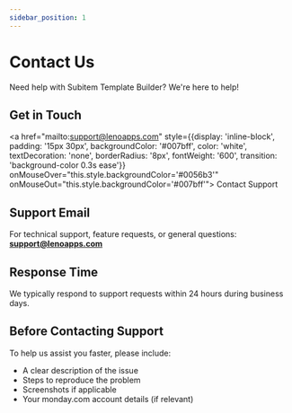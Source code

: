```yaml
---
sidebar_position: 1
---
```


# Contact Us

Need help with Subitem Template Builder? We're here to help!

## Get in Touch

<a href="mailto:support@lenoapps.com" style={{display: 'inline-block', padding: '15px 30px', backgroundColor: '#007bff', color: 'white', textDecoration: 'none', borderRadius: '8px', fontWeight: '600', transition: 'background-color 0.3s ease'}} onMouseOver="this.style.backgroundColor='#0056b3'" onMouseOut="this.style.backgroundColor='#007bff'">
Contact Support
</a>

## Support Email

For technical support, feature requests, or general questions:
**support@lenoapps.com**

## Response Time

We typically respond to support requests within 24 hours during business days.

## Before Contacting Support

To help us assist you faster, please include:

- A clear description of the issue
- Steps to reproduce the problem
- Screenshots if applicable
- Your monday.com account details (if relevant)
